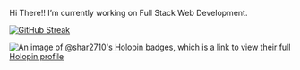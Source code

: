 Hi There!!
I’m currently working on Full Stack Web Development.


[![GitHub Streak](https://github-readme-streak-stats.herokuapp.com?user=shar2710&theme=tokyonight&hide_border=true&date_format=j%20M%5B%20Y%5D)](https://git.io/streak-stats)


[![An image of @shar2710's Holopin badges, which is a link to view their full Holopin profile](https://holopin.me/shar2710)](https://holopin.io/@shar2710)


